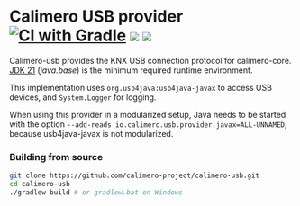 Calimero USB provider [![CI with Gradle](https://github.com/calimero-project/calimero-usb/actions/workflows/gradle.yml/badge.svg)](https://github.com/calimero-project/calimero-usb/actions/workflows/gradle.yml) [![](https://jitpack.io/v/calimero-project/calimero-usb.svg)](https://jitpack.io/#calimero-project/calimero-usb) [![](https://img.shields.io/badge/jitpack-master-brightgreen?label=JitPack)](https://jitpack.io/#calimero-project/calimero-usb/master)
=============

Calimero-usb provides the KNX USB connection protocol for calimero-core. 
[JDK 21](https://openjdk.org/projects/jdk/21/) (_java.base_) is the minimum required runtime environment.

This implementation uses `org.usb4java:usb4java-javax` to access USB devices, and `System.Logger` for logging.

When using this provider in a modularized setup, Java needs to be started with the option `--add-reads io.calimero.usb.provider.javax=ALL-UNNAMED`, because usb4java-javax is not modularized.

### Building from source
~~~ sh
git clone https://github.com/calimero-project/calimero-usb.git
cd calimero-usb
./gradlew build # or gradlew.bat on Windows
~~~
